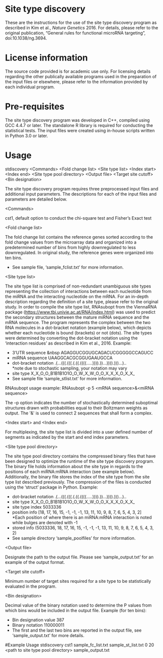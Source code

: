 # Site type discovery
These are the instructions for the use of the site type discovery program as described in Kim et al., <i>Nature Genetics</i> 2016. For details, please refer to the original publication, “General rules for functional microRNA targeting”, doi:10.1038/ng.3694.

# License information
The source code provided is for academic use only. For licensing details regarding the other publically available programs used in the preparation of the input files or elsewhere, please refer to the information provided by each individual program. 

# Pre-requisites 
The site type discovery program was developed in C++, compiled using GCC 4.4.7 or later. The standalone R library is required for conducting the statistical tests. The input files were created using in-house scripts written in Python 3.0 or later. 

# Usage
stdiscovery \<Commands\> \<Fold change list\> \<Site type list\> \<Index start\> \<Index end\> \<Site type pool directory\> \<Output file\> \<Target site cutoff\> \<Bin designation\>

The site type discovery program requires three preprocessed input files and additional input parameters. The descriptions for each of the input files and parameters are detailed below.

\<Commands\>

cst1, default option to conduct the chi-square test and Fisher’s Exact test
  
\<Fold change list\>

The fold change list contains the reference genes sorted according to the fold change values from the microarray data and organized into a predetermined number of bins from highly downregulated to less downregulated. In original study, the reference genes were organized into ten bins. 
-	See sample file, ‘sample_fclist.txt’ for more information.


\<Site type list\>

The site type list is comprised of non-redundant unambiguous site types representing the collection of interactions between each nucleotide from the miRNA and the interacting nucleotide on the mRNA. For an in-depth description regarding the definition of a site type, please refer to the original study. 
In order to compile the site type list, RNAsubopt from the ViennaRNA package (https://www.tbi.univie.ac.at/RNA/index.html) was used to predict the secondary structures between the mature miRNA sequence and the mRNA sequence. The program represents the complex between the two RNA molecules in a dot-bracket notation (example below), which depicts whether each nucleotide is bound (brackets) or not (dots). The site types were determined by converting the dot-bracket notation using the ‘interaction residues’ as described in Kim et al., 2016. 
Example:
-	3’UTR sequence		&nbsp AGAGGUCGGUGCAGACUCGGGGGCCAGUCC
-	miRNA sequence	UAAGGCACGCGGUGAAUGCCA 
-	dot-bracket notation	.(...(((.(((.(.((.((((.....)))).))...)))).)))...)..  
*note due to stochastic sampling, your notation may vary
-	site type		X_X_O_O_B1B1B1O1O_O_W_X_W_O_O_X_X_X_O_X_X_
-	See sample file ‘sample_stlist.txt’ for more information.

RNAsubopt usage example:
RNAsubopt -p 5 \<mRNA sequence\>&\<miRNA sequence\>

The –p option indicates the number of stochastically determined suboptimal structures drawn with probabilities equal to their Boltzmann weights as output. The '&' is used to connect 2 sequences that shall form a complex.

\<Index start\> and \<Index end\>

For multiplexing, the site type list is divided into a user defined number of segments as indicated by the start and end index parameters. 

\<Site type pool directory\>

The site type pool directory contains the compressed binary files that have been designed to optimize the runtime of the site type discovery program. The binary file holds information about the site type in regards to the positions of each miRNA:mRNA interaction (see example below). Additionally, the binary file stores the index of the site type from the site type list described previously. The compression of the files is conducted using the ‘struct’ package in Python.
Example:
-	dot-bracket notation	.(...(((.(((.(.((.((((.....)))).))...)))).)))...)..  
-	site type		X_X_O_O_B1B1B1O1O_O_W_X_W_O_O_X_X_X_O_X_X_
-	site type index		5033336
-	position info		[18, 17, 16, 15, -1, -1, -1, 13, 11, 10, 9, 8, 7, 6, 5, 4, 3, 2]  
*Each position of where there is an miRNA:mRNA interaction is noted while bulges are denoted with -1
-	stored info		(5033336, 18, 17, 16, 15, -1, -1, -1, 13, 11, 10, 9, 8, 7, 6, 5, 4, 3, 2)
-	See sample directory ‘sample_poolfiles’ for more information.

\<Output file\>

Designate the path to the output file. Please see ‘sample_output.txt’ for an example of the output format. 

\<Target site cutoff\> 

Minimum number of target sites required for a site type to be statistically evaluated in the program.

\<Bin designation\>

Decimal value of the binary notation used to determine the P values from which bins would be included in the output file. 
Example (for ten bins):
-	Bin designation value		387
-	Binary notation			110000011
-	The first and the last two bins are reported in the output file, see ‘sample_output.txt’ for more details.
	

#Example Usage
stdiscovery cst1 sample_fc_list.txt sample_st_list.txt 0 20 \<path to site type pool directory\> sample_output.txt
